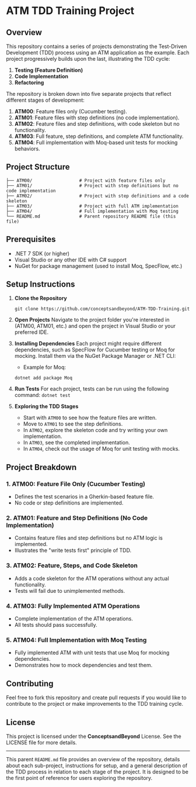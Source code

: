 # ATM TDD Training Project

## Overview
This repository contains a series of projects demonstrating the Test-Driven Development (TDD) process using an ATM application as the example. Each project progressively builds upon the last, illustrating the TDD cycle:
1. **Testing (Feature Definition)**
2. **Code Implementation**
3. **Refactoring**

The repository is broken down into five separate projects that reflect different stages of development:

1. **ATM00**: Feature files only (Cucumber testing).
2. **ATM01**: Feature files with step definitions (no code implementation).
3. **ATM02**: Feature files and step definitions, with code skeleton but no functionality.
4. **ATM03**: Full feature, step definitions, and complete ATM functionality.
5. **ATM04**: Full implementation with Moq-based unit tests for mocking behaviors.

## Project Structure

```text
├── ATM00/                  # Project with feature files only
├── ATM01/                  # Project with step definitions but no code implementation
├── ATM02/                  # Project with step definitions and a code skeleton
├── ATM03/                  # Project with full ATM implementation
├── ATM04/                  # Full implementation with Moq testing
└── README.md               # Parent repository README file (this file)
```

## Prerequisites
- .NET 7 SDK (or higher)
- Visual Studio or any other IDE with C# support
- NuGet for package management (used to install Moq, SpecFlow, etc.)


## Setup Instructions
1. **Clone the Repository**
   ```
   git clone https://github.com/conceptsandbeyond/ATM-TDD-Training.git
   ```
2. **Open Projects** Navigate to the project folder you're interested in (ATM00, ATM01, etc.) and open the project in Visual Studio or your preferred IDE.
3. **Installing Dependencies** Each project might require different dependencies, such as SpecFlow for Cucumber testing or Moq for mocking. Install them via the NuGet Package Manager or .NET CLI:
   - Example for Moq:
   ```
   dotnet add package Moq
   ```
4. **Run Tests** For each project, tests can be run using the following command:
   ``dotnet test``

5. **Exploring the TDD Stages**
   - Start with `ATM00` to see how the feature files are written.
   - Move to `ATM01` to see the step definitions.
   - In `ATM02`, explore the skeleton code and try writing your own implementation.
   - In `ATM03`, see the completed implementation.
   - In `ATM04`, check out the usage of Moq for unit testing with mocks.

## Project Breakdown

### 1. ATM00: Feature File Only (Cucumber Testing)

   - Defines the test scenarios in a Gherkin-based feature file.
   - No code or step definitions are implemented.

### 2. ATM01: Feature and Step Definitions (No Code Implementation)

   - Contains feature files and step definitions but no ATM logic is implemented.
   - Illustrates the "write tests first" principle of TDD.

### 3. ATM02: Feature, Steps, and Code Skeleton

   - Adds a code skeleton for the ATM operations without any actual functionality.
   - Tests will fail due to unimplemented methods.

### 4. ATM03: Fully Implemented ATM Operations

   - Complete implementation of the ATM operations.
   - All tests should pass successfully.

### 5. ATM04: Full Implementation with Moq Testing

   - Fully implemented ATM with unit tests that use Moq for mocking dependencies.
   - Demonstrates how to mock dependencies and test them.
   
## Contributing
   Feel free to fork this repository and create pull requests if you would like to contribute to the project or make improvements to the TDD training cycle.

## License
This project is licensed under the **ConceptsandBeyond** License. See the LICENSE file for more details.

---

This parent `README.md` file provides an overview of the repository, details about each sub-project, instructions for setup, and a general description of the TDD process in relation to each stage of the project. It is designed to be the first point of reference for users exploring the repository.
